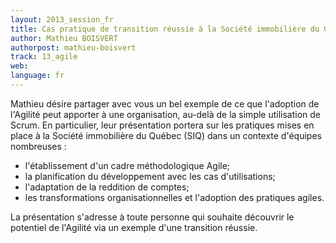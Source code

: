 ```yaml
---
layout: 2013_session_fr
title: Cas pratique de transition réussie à la Société immobilière du Québec
author: Mathieu BOISVERT
authorpost: mathieu-boisvert
track: 13_agile
web: 
language: fr
---
```


Mathieu désire partager avec vous un bel exemple de ce que l'adoption de l'Agilité peut apporter à une organisation, au-delà de la simple utilisation de Scrum. En particulier, leur présentation portera sur les pratiques mises en place à la Société immobilière du Québec (SIQ) dans un contexte d'équipes nombreuses :

* l'établissement d'un cadre méthodologique Agile;
* la planification du développement avec les cas d'utilisations;
* l'adaptation de la reddition de comptes;
* les transformations organisationnelles et l'adoption des pratiques agiles.

La présentation s'adresse à toute personne qui souhaite découvrir le potentiel de l'Agilité via un exemple d'une transition réussie.